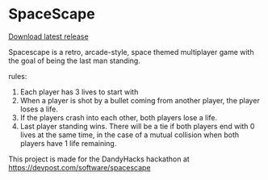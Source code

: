 # SpaceScape

[Download latest release](https://github.com/0spotter0/spacegame/releases/latest)

Spacescape is a retro, arcade-style, space themed multiplayer game with the goal of being the last man standing.

rules:
1. Each player has 3 lives to start with
2. When a player is shot by a bullet coming from another player, the player loses a life.
3. If the players crash into each other, both players lose a life.
4. Last player standing wins. There will be a tie if both players end with 0 lives at the same time, in the case of a mutual collision when both players have 1 life remaining.

This project is made for the DandyHacks hackathon at https://devpost.com/software/spacescape
